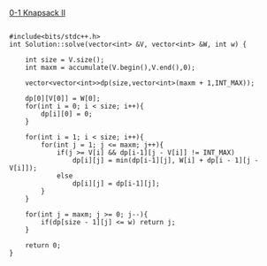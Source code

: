 [0-1 Knapsack II](https://www.scaler.com/academy/mentee-dashboard/class/43296/homework/problems/9347?navref=cl_tt_lst_nm)


```

#include<bits/stdc++.h>
int Solution::solve(vector<int> &V, vector<int> &W, int w) {

    int size = V.size();
    int maxm = accumulate(V.begin(),V.end(),0);

    vector<vector<int>>dp(size,vector<int>(maxm + 1,INT_MAX));

    dp[0][V[0]] = W[0];
    for(int i = 0; i < size; i++){
        dp[i][0] = 0;
    }

    for(int i = 1; i < size; i++){
        for(int j = 1; j <= maxm; j++){
            if(j >= V[i] && dp[i-1][j - V[i]] != INT_MAX)
                dp[i][j] = min(dp[i-1][j], W[i] + dp[i - 1][j - V[i]]);
            else
                dp[i][j] = dp[i-1][j];
        }
    }

    for(int j = maxm; j >= 0; j--){
        if(dp[size - 1][j] <= w) return j;
    }

    return 0;
}


```
